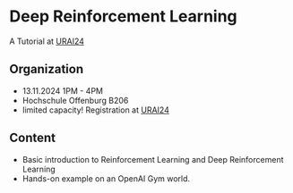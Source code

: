 # Deep Reinforcement Learning
A Tutorial at [URAI24](https://www.urai24.org)

## Organization
* 13.11.2024 1PM - 4PM
* Hochschule Offenburg B206
* limited capacity! Registration at [URAI24](https://www.urai24.org)

## Content 
* Basic introduction to Reinforcement Learning and Deep Reinforcement Learning
* Hands-on example on an OpenAI Gym world.
